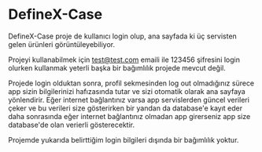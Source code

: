 # DefineX-Case
DefineX-Case proje de kullanıcı login olup, ana sayfada ki üç servisten gelen ürünleri görüntüleyebiliyor.

Projeyi kullanabilmek için test@test.com emaili ile 123456 şifresini login olurken kullanmak yeterli başka bir bağımlılık projede mevcut değil.

Projede login olduktan sonra, profil sekmesinden log out olmadığınız sürece app sizin bilgilerinizi hafızasında tutar ve sizi otomatik olarak ana sayfaya yönlendirir.
Eğer internet bağlantınız varsa app servislerden güncel verileri çeker ve bu verileri size gösterirken bir yandan da database'e kayıt eder daha sonrasında eğer internet bağlantınız olmadan app girerseniz app size database'de olan verierli gösterecektir.

Projemde yukarıda belirttiğim login bilgileri dışında bir bağımlılık yoktur.

